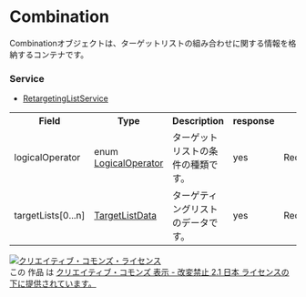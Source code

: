 # Combination
Combinationオブジェクトは、ターゲットリストの組み合わせに関する情報を格納するコンテナです。
### Service
+ [RetargetingListService](../services/RetargetingListService.md)

<table>
 <tr>
  <th>Field</th>
  <th>Type</th>
  <th>Description</th>
  <th>response</th>
  <th>add</th>
  <th>set</th>
  <th>remove</th>
 </tr>
 <tr>
  <td>logicalOperator</td>
  <td>enum <a href="./LogicalOperator.md">LogicalOperator</a></td>
  <td>ターゲットリストの条件の種類です。</td>
  <td>yes</td>
  <td>Requirement</td>
  <td>Requirement<br>Updatable</td>
  <td>Ignore</td>
 </tr>
 <tr>
  <td>targetLists[0...n]</td>
  <td><a href="./TargetListData.md">TargetListData</a></td>
  <td>ターゲティングリストのデータです。</td>
  <td>yes</td>
  <td>Requirement</td>
  <td>Requirement<br>Updatable</td>
  <td>Ignore</td>
 </tr>
 </table>
  
<a rel="license" href="http://creativecommons.org/licenses/by-nd/2.1/jp/"><img alt="クリエイティブ・コモンズ・ライセンス" style="border-width:0" src="https://i.creativecommons.org/l/by-nd/2.1/jp/88x31.png" /></a><br />この 作品 は <a rel="license" href="http://creativecommons.org/licenses/by-nd/2.1/jp/">クリエイティブ・コモンズ 表示 - 改変禁止 2.1 日本 ライセンスの下に提供されています。</a>
